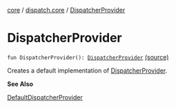 [core](../index.md) / [dispatch.core](index.md) / [DispatcherProvider](./-dispatcher-provider.md)

# DispatcherProvider

`fun DispatcherProvider(): `[`DispatcherProvider`](-dispatcher-provider/index.md) [(source)](https://github.com/RBusarow/Dispatch/tree/master/core/src/main/java/dispatch/core/DispatcherProvider.kt#L92)

Creates a default implementation of [DispatcherProvider](-dispatcher-provider/index.md).

**See Also**

[DefaultDispatcherProvider](-default-dispatcher-provider/index.md)

